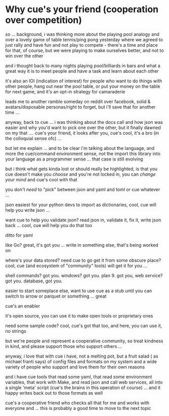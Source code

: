 # Why cue's your friend (cooperation over competition)

so ... background, i was thinking more about the playing pool analogy and over a lovely game of table tennis/ping pong yesterday where we agreed to just rally and have fun and not play to compete - there's a time and place for that, of course, but we were playing to make ourselves better, and not to win over the other

and i thought back to many nights playing pool/billiards in bars and what a great way it is to meet people and have a task and learn about each other

it's also an IOI (indication of interest) for people who want to do things with other people, hang out near the pool table, or put your money on the table for next game, and it's an opt-in strategy for camaraderie

leads me to another ramble someday on reddit over facebook, solid & avatars/disposable personas/right to forget, but i'll save that for another time ...

anyway, back to cue ... i was thinking about the docs call and how json was easier and why you'd want to pick one over the other, but it finally dawned on my that .... cue's your friend, it looks after you, cue's cool, it's a bro (in the colloquial sense ofc) ...

but let me explain ... and to be clear i'm talking about the language, and more the cue/command environment sense, not the import this library into your language as a programmer sense ... that case is still evolving

but i think what gets kinda lost or should really be highlighted, is that you cue doesn't make you *choose* and you're not locked in, you can *change your mind* and cue's cool with that

you don't *need* to "pick" between json and yaml and toml or cue whatever ...

json easiest for your python devs to import as dictionaries, cool, cue will help you write json ...

want cue to help you validate json? read json in, validate it, fix it, write json back ... cool, cue will help you do that too

ditto for yaml

like Go? great, it's got you ... write in something else, that's being worked on

where's your data stored? need cue to go get it from some obscure place? cool, cue (and ecosystem of "community" tools) will get it for you ...

shell commands? got you. windows? got you. plan 9.  got you, web service? got you. database, got you.

easier to start someplace else, want to use cue as a stub until you can switch to arrow or parquet or something ... great

cue's an enabler

it's open source, you can use it to make open tools or proprietary ones

need some sample code? cool, cue's got that too, and here, you can use it, no strings

but we're people and represent a cooperative community, so treat kindness in kind, and please support those who support others ...

anyway, i love that with cue i have, not a melting pot, but a fruit salad ( as michael franti says) of config files and formats on my system and a wide variety of people who support and love them for their own reasons

and i have cue tools that read some yaml, that read some environment variables, that work with Make, and read json and call web services, all into a single 'meta' script (cue's the brains in this operation of course) ... and it happy writes back out to those formats as well

cue's a cooperative friend who checks all that for me and works with everyone and ... this is probably a good time to move to the next topic

